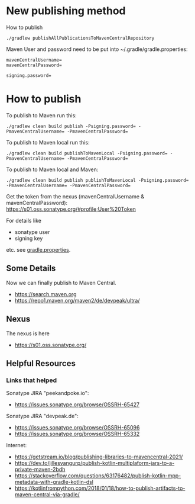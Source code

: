 # New publishing method

How to publish

```
./gradlew publishAllPublicationsToMavenCentralRepository
```

Maven User and password need to be put into ~/.gradle/gradle.properties:

```
mavenCentralUsername=
mavenCentralPassword=

signing.password=
```

# How to publish

To publish to Maven run this:

```
./gradlew clean build publish -Psigning.password= -PmavenCentralUsername= -PmavenCentralPassword=
```

To publish to Maven local run this:

```
./gradlew clean build publishToMavenLocal -Psigning.password= -PmavenCentralUsername= -PmavenCentralPassword=
```

To publish to Maven local and Maven:

```
./gradlew clean build publish publishToMavenLocal -Psigning.password= -PmavenCentralUsername= -PmavenCentralPassword=
```

Get the token from the nexus (mavenCentralUsername & mavenCentralPassword):
https://s01.oss.sonatype.org/#profile;User%20Token

For details like

- sonatype user
- signing key

etc. see [gradle.properties](gradle.properties).

## Some Details

Now we can finally publish to Maven Central.

- https://search.maven.org
- https://repo1.maven.org/maven2/de/devpeak/ultra/

## Nexus

The nexus is here

- https://s01.oss.sonatype.org/

## Helpful Resources

### Links that helped


Sonatype JIRA "peekandpoke.io":
- https://issues.sonatype.org/browse/OSSRH-65427

Sonatype JIRA "devpeak.de":

- https://issues.sonatype.org/browse/OSSRH-65096
- https://issues.sonatype.org/browse/OSSRH-65332

Internet:

- https://getstream.io/blog/publishing-libraries-to-mavencentral-2021/
- https://dev.to/jillesvangurp/publish-kotlin-multiplaform-jars-to-a-private-maven-2bdh
- https://stackoverflow.com/questions/63176482/publish-kotlin-mpp-metadata-with-gradle-kotlin-dsl
- https://kotlinfrompython.com/2018/01/18/how-to-publish-artifacts-to-maven-central-via-gradle/
